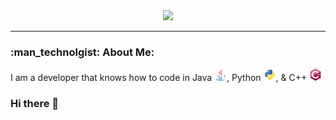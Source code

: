 <div align="center">
  <img src="./assets/Banner.png"/>
</div>

---

### :man_technolgist: About Me: 
I am a developer that knows how to code in Java <img src="./assets/java-icon.svg" width="20" height="20">, Python <img src="./assets/python-icon.svg" width="20" height="20">, & C++ <img src="./assets/cplusplus-icon.svg" width="20" height="20">

### Hi there 👋

<!--
**Creeper76/creeper76** is a ✨ _special_ ✨ repository because its `README.md` (this file) appears on your GitHub profile.

Here are some ideas to get you started:

- 🔭 I’m currently working on ...
- 🌱 I’m currently learning ...
- 👯 I’m looking to collaborate on ...
- 🤔 I’m looking for help with ...
- 💬 Ask me about ...
- 📫 How to reach me: ...
- 😄 Pronouns: ...
- ⚡ Fun fact: ...
-->
